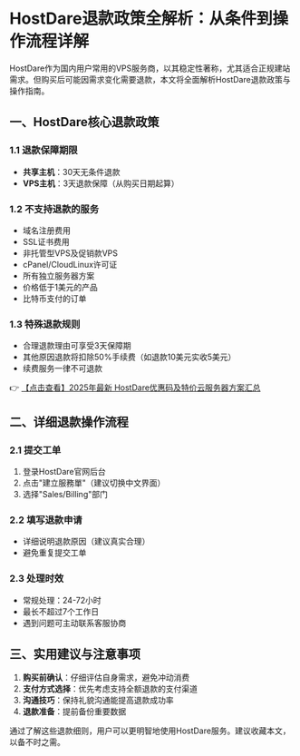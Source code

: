 # HostDare退款政策全解析：从条件到操作流程详解

HostDare作为国内用户常用的VPS服务商，以其稳定性著称，尤其适合正规建站需求。但购买后可能因需求变化需要退款，本文将全面解析HostDare退款政策与操作指南。

## 一、HostDare核心退款政策

### 1.1 退款保障期限
- **共享主机**：30天无条件退款
- **VPS主机**：3天退款保障（从购买日期起算）

### 1.2 不支持退款的服务
- 域名注册费用
- SSL证书费用
- 非托管型VPS及促销款VPS
- cPanel/CloudLinux许可证
- 所有独立服务器方案
- 价格低于1美元的产品
- 比特币支付的订单

### 1.3 特殊退款规则
- 合理退款理由可享受3天保障期
- 其他原因退款将扣除50%手续费（如退款10美元实收5美元）
- 续费服务一律不可退款

👉 [【点击查看】2025年最新 HostDare优惠码及特价云服务器方案汇总](https://bit.ly/hostdare)

## 二、详细退款操作流程

### 2.1 提交工单
1. 登录HostDare官网后台
2. 点击"建立服務單"（建议切换中文界面）
3. 选择"Sales/Billing"部门

### 2.2 填写退款申请
- 详细说明退款原因（建议真实合理）
- 避免重复提交工单

### 2.3 处理时效
- 常规处理：24-72小时
- 最长不超过7个工作日
- 遇到问题可主动联系客服协商

## 三、实用建议与注意事项

1. **购买前确认**：仔细评估自身需求，避免冲动消费
2. **支付方式选择**：优先考虑支持全额退款的支付渠道
3. **沟通技巧**：保持礼貌沟通能提高退款成功率
4. **退款准备**：提前备份重要数据

通过了解这些退款细则，用户可以更明智地使用HostDare服务。建议收藏本文，以备不时之需。